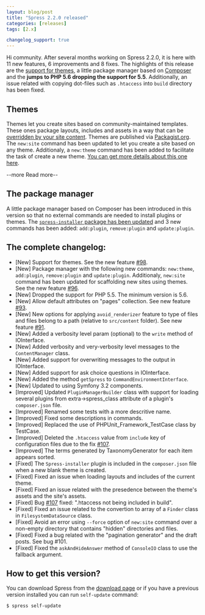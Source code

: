 ```yaml
---
layout: blog/post
title: "Spress 2.2.0 released"
categories: [releases]
tags: [2.x]

changelog_support: true
---
```

Hi community. After several months working on Spress 2.2.0, it is here with 11
new features, 6 improvements and 8 fixes. The highlights of this release are
the [support for themes](/docs/themes), a little package manager based on
[Composer](https://getcomposer.org/) and the **jumps to PHP 5.6 dropping the
support for 5.5**. Additionally, an issue related with copying dot-files such as
`.htaccess` into `build` directory has been fixed.

## Themes

Themes let you create sites based on community-maintained templates. These ones
package layouts, includes and assets in a way that can be
[overridden by your site content](/docs/themes/#how-themes-work).
Themes are published via [Packagist.org](https://packagist.org/).
The `new:site` command has been updated to let you create a site based on any theme.
Additionaly, a `new:theme` command has been added to facilitate the task of create
a new theme. [You can get more details about this one here](/docs/themes/#creating-a-new-theme).

--more Read more--

## The package manager

A little package manager based on Composer has been introduced in this version
so that no external commands are needed to install plugins or themes.
The [`spress-installer` package has been updated](https://github.com/spress/Spress-installer)
and 3 new commands has been added: `add:plugin`, `remove:plugin` and `update:plugin`.

## The complete changelog:

* [New] Support for themes. See the new feature [#98](https://github.com/spress/Spress/issues/98).
* [New] Package manager with the following new commands: `new:theme`, `add:plugin`, `remove:plugin` and `update:plugin`. Additionaly, `new:site` command has been updated for scaffolding new sites using themes. See the new feature [#96](https://github.com/spress/Spress/issues/96).
* [New] Dropped the support for PHP 5.5. The minimum version is 5.6.
* [New] Allow default attributes on "pages" collection. See new feature [#93](https://github.com/spress/Spress/issues/93).
* [New] New options for applying `avoid_renderizer` feature to type of files and files belong to a path (relative to `src/content` folder). See new feature [#91](https://github.com/spress/Spress/issues/91).
* [New] Added a verbosity level param (optional) to  the `write` method of IOInterface.
* [New] Added verbosity and very-verbosity level messages to the `ContentManager` class.
* [New] Added support for overwriting messages to the output in IOInterface.
* [New] Added support for ask choice questions in IOInterface.
* [New] Added the method `getSpress` to `CommandEnvironmentInterface`.
* [New] Updated to using Symfony 3.2 components.
* [Improved] Updated `PluginManagerBuilder` class with support for loading several plugins
from extra->spress_class attribute of a plugin's `composer.json` file.
* [Improved] Renamed some tests with a more descritive name.
* [Improved] Fixed some descriptions in commands.
* [Improved] Replaced the use of PHPUnit_Framework_TestCase class by TestCase.
* [Improved] Deleted the `.htaccess` value from `include` key of configuration files due to the fix [#107](https://github.com/spress/Spress/issues/107).
* [Improved] The terms generated by TaxonomyGenerator for each item appears sorted.
* [Fixed] The `Spress-installer` plugin is included in the `composer.json` file when a new blank theme is created.
* [Fixed] Fixed an issue when loading layouts and includes of the current theme.
* [Fixed] Fixed an issue related with the presedence between the theme's assets and the site's assets.
* [Fixed] Bug [#107](https://github.com/spress/Spress/issues/107) fixed: ".htaccess not being included in build".
* [Fixed] Fixed an issue related to the convertion to array of a `Finder` class in `FilesystemDataSource` class.
* [Fixed] Avoid an error using `--force` option of `new:site` command over a
  non-empty directory that contains "hidden" directories and files.
* [Fixed] Fixed a bug related with the "pagination generator" and the draft posts. See bug #101.
* [Fixed] Fixed the `askAndHideAnswer` method of `ConsoleIO` class to use the fallback argument.

## How to get this version?

You can download Spress from the [download page](/download) or if you have a previous
version installed you can run `self-update` command:

```
$ spress self-update
```
